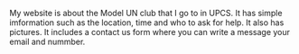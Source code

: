





My website is about the Model UN club that I go to in UPCS. 
It has simple imformation such as the location, time and who to ask for help. 
It also has pictures.
It includes a contact us form where you can write a message your email and nummber.
